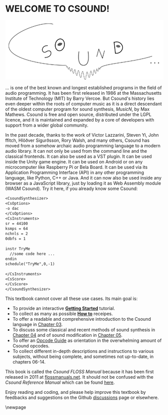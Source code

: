 # WELCOME TO CSOUND!

![](../resources/images/00-preface-image.png)

... is one of the best known and longest established programs in the
field of audio programming. It has been first released in 1986 at the
Massachusetts Institute of Technology (MIT) by Barry Vercoe. But
Csound's history lies even deeper within the roots of computer music as
it is a direct descendant of the oldest computer program for sound
synthesis, _MusicN_, by Max Mathews. Csound is free and open source,
distributed under the LGPL licence, and it is maintained and expanded by
a core of developers with support from a wider global community.

In the past decade, thanks to the work of Victor Lazzarini, Steven Yi, John
ffitch, Hlöðver Sigurðsson, Rory Walsh, and many others, Csound has moved
from a somehow archaic audio programming language to a modern audio library.
It can not only be used from the command line and the classical frontends.
It can also be used as a VST plugin. It can be used inside the Unity game engine.
It can be used on Android or on any microcomputer like Raspberry Pi or Bela Board.
It can be used via its Application Programming Interface (API) in any other
programming language, like Python, C++ or Java. And it can now also be used
inside any browser as a JavaScript library, just by loading it
as Web Assembly module (WASM Csound). Try it here, if you already know some Csound:

```csound
<CsoundSynthesizer>
<CsOptions>
-o dac
</CsOptions>
<CsInstruments>
sr = 44100
ksmps = 64
nchnls = 2
0dbfs = 1

instr TryMe
  //some code here ...
endin
schedule("TryMe",0,-1)

</CsInstruments>
<CsScore>
</CsScore>
</CsoundSynthesizer>
```

This textbook cannot cover all these use cases. Its main goal is:

- To provide an interactive [**Getting Started**](01-GS-01.md) tutorial.
- To collect as many as possible [**How to**](/how-to) receipes.
- To offer a readable and comprehensive introduction to the Csound language
  in [Chapter 03](/csound-language).
- To discuss some classical and recent methods of sound synthesis
  in [Chapter 04](/sound-synthesis) and of sound modification
  in [Chapter 05](/sound-modification).
- To offer an [Opcode Guide](15-a-opcode-guide.md) as orientation in the
  overwhelming amount of Csound opcodes.
- To collect different in-depth descriptions and instructions to various subjects,
  without being complete, and sometimes not up-to-date, in chapters 06-14.

This book is called the _Csound FLOSS Manual_ because it has been first released in
2011 at [flossmanuals.net](https://flossmanuals.net/). It should not be
confused with the _Csound Reference Manual_ which can be found
[here](https://csound.com/docs/manual/index.html).

Enjoy reading and coding, and please help improve this textbook by feedbacks
and suggestions on the Github
[discussions](https://github.com/csound-flossmanual/csound-floss/discussions)
page or elsewhere.

\newpage
